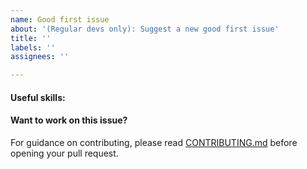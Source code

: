```yaml
---
name: Good first issue
about: '(Regular devs only): Suggest a new good first issue'
title: ''
labels: ''
assignees: ''

---
```


<!-- Needs the label "good first issue" assigned manually before or after opening -->

<!-- A good first issue is an uncontroversial issue, that has a relatively unique and obvious solution -->

<!-- Motivate the issue and explain the solution briefly -->

#### Useful skills:

<!-- (For example, “C++11 std::thread”, “Qt5 GUI and async GUI design” or “basic understanding of Revolt mining and the Revolt Core RPC interface”.) -->

#### Want to work on this issue?

For guidance on contributing, please read [CONTRIBUTING.md](https://github.com/bitcoin/bitcoin/blob/master/CONTRIBUTING.md) before opening your pull request.
